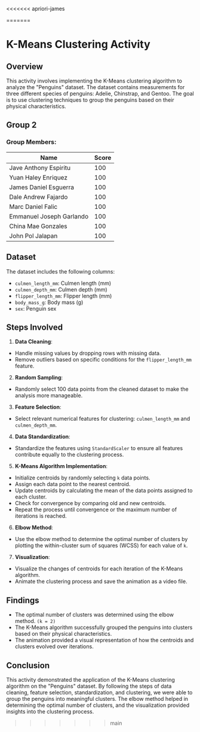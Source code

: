 <<<<<<< apriori-james

=======
# K-Means Clustering Activity

## Overview

This activity involves implementing the K-Means clustering algorithm to analyze the "Penguins" dataset. The dataset contains measurements for three different species of penguins: Adelie, Chinstrap, and Gentoo. The goal is to use clustering techniques to group the penguins based on their physical characteristics.

## Group 2

### Group Members:

| Name                        | Score |
|-----------------------------|-------|
| Jave Anthony Espiritu       | 100   |
| Yuan Haley Enriquez         | 100   |
| James Daniel Esguerra       | 100   |
| Dale Andrew Fajardo         | 100   |
| Marc Daniel Falic           | 100   |
| Emmanuel Joseph Garlando    | 100   |
| China Mae Gonzales          | 100   |
| John Pol Jalapan            | 100   |

## Dataset

The dataset includes the following columns:
- `culmen_length_mm`: Culmen length (mm)
- `culmen_depth_mm`: Culmen depth (mm)
- `flipper_length_mm`: Flipper length (mm)
- `body_mass_g`: Body mass (g)
- `sex`: Penguin sex

## Steps Involved

1. **Data Cleaning**: 
  - Handle missing values by dropping rows with missing data.
  - Remove outliers based on specific conditions for the `flipper_length_mm` feature.

2. **Random Sampling**: 
  - Randomly select 100 data points from the cleaned dataset to make the analysis more manageable.

3. **Feature Selection**: 
  - Select relevant numerical features for clustering: `culmen_length_mm` and `culmen_depth_mm`.

4. **Data Standardization**: 
  - Standardize the features using `StandardScaler` to ensure all features contribute equally to the clustering process.

5. **K-Means Algorithm Implementation**:
  - Initialize centroids by randomly selecting `k` data points.
  - Assign each data point to the nearest centroid.
  - Update centroids by calculating the mean of the data points assigned to each cluster.
  - Check for convergence by comparing old and new centroids.
  - Repeat the process until convergence or the maximum number of iterations is reached.

6. **Elbow Method**:
  - Use the elbow method to determine the optimal number of clusters by plotting the within-cluster sum of squares (WCSS) for each value of `k`.

7. **Visualization**:
  - Visualize the changes of centroids for each iteration of the K-Means algorithm.
  - Animate the clustering process and save the animation as a video file.

## Findings

- The optimal number of clusters was determined using the elbow method. `(k = 2)`
- The K-Means algorithm successfully grouped the penguins into clusters based on their physical characteristics.
- The animation provided a visual representation of how the centroids and clusters evolved over iterations.

## Conclusion

This activity demonstrated the application of the K-Means clustering algorithm on the "Penguins" dataset. By following the steps of data cleaning, feature selection, standardization, and clustering, we were able to group the penguins into meaningful clusters. The elbow method helped in determining the optimal number of clusters, and the visualization provided insights into the clustering process.
>>>>>>> main

